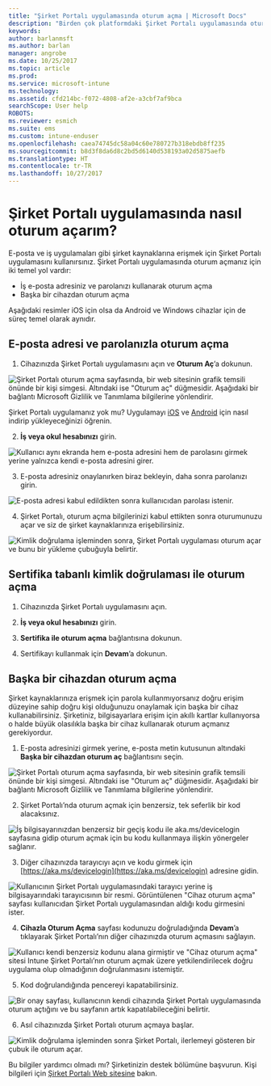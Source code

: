 ```yaml
---
title: "Şirket Portalı uygulamasında oturum açma | Microsoft Docs"
description: "Birden çok platformdaki Şirket Portalı uygulamasında oturum açmayı öğrenin."
keywords: 
author: barlanmsft
ms.author: barlan
manager: angrobe
ms.date: 10/25/2017
ms.topic: article
ms.prod: 
ms.service: microsoft-intune
ms.technology: 
ms.assetid: cfd214bc-f072-4808-af2e-a3cbf7af9bca
searchScope: User help
ROBOTS: 
ms.reviewer: esmich
ms.suite: ems
ms.custom: intune-enduser
ms.openlocfilehash: caea74745dc58a04c60e780727b318ebdb8ff235
ms.sourcegitcommit: b8d3f8da6d8c2bd5d6140d538193a02d5875aefb
ms.translationtype: HT
ms.contentlocale: tr-TR
ms.lasthandoff: 10/27/2017
---
```

# <a name="how-do-i-sign-in-to-the-company-portal-app---user-story-1132123--"></a>Şirket Portalı uygulamasında nasıl oturum açarım? <!--User Story 1132123-->

E-posta ve iş uygulamaları gibi şirket kaynaklarına erişmek için Şirket Portalı uygulamasını kullanırsınız. Şirket Portalı uygulamasında oturum açmanız için iki temel yol vardır:

* İş e-posta adresiniz ve parolanızı kullanarak oturum açma
* Başka bir cihazdan oturum açma

Aşağıdaki resimler iOS için olsa da Android ve Windows cihazlar için de süreç temel olarak aynıdır.

## <a name="signing-in-with-your-email-address-and-password"></a>E-posta adresi ve parolanızla oturum açma

1. Cihazınızda Şirket Portalı uygulamasını açın ve **Oturum Aç**’a dokunun.

  ![Şirket Portalı oturum açma sayfasında, bir web sitesinin grafik temsili önünde bir kişi simgesi. Altındaki ise "Oturum aç" düğmesidir. Aşağıdaki bir bağlantı Microsoft Gizlilik ve Tanımlama bilgilerine yönlendirir.](/intune/media/cp_ios_aad_signin_after_1704_001.png)

  Şirket Portalı uygulamanız yok mu? Uygulamayı [iOS](install-and-sign-in-to-the-intune-company-portal-app-ios.md) ve [Android](install-the-company-portal-app-android.md) için nasıl indirip yükleyeceğinizi öğrenin.

2. **İş veya okul hesabınızı** girin.

  ![Kullanıcı aynı ekranda hem e-posta adresini hem de parolasını girmek yerine yalnızca kendi e-posta adresini girer.](/intune/media/cp_ios_aad_signin_after_1704_002.png)

3. E-posta adresiniz onaylanırken biraz bekleyin, daha sonra parolanızı girin.

  ![E-posta adresi kabul edildikten sonra kullanıcıdan parolası istenir.](/intune/media/cp_ios_aad_signin_after_1704_003.png)

4. Şirket Portalı, oturum açma bilgilerinizi kabul ettikten sonra oturumunuzu açar ve siz de şirket kaynaklarınıza erişebilirsiniz.   

  ![Kimlik doğrulama işleminden sonra, Şirket Portalı uygulaması oturum açar ve bunu bir yükleme çubuğuyla belirtir.](/intune/media/cp_ios_aad_signin_from_another_device_after_1704_007.png)

## <a name="signing-in-with-certificate-based-authentication"></a>Sertifika tabanlı kimlik doğrulaması ile oturum açma

1.  Cihazınızda Şirket Portalı uygulamasını açın.

2.  **İş veya okul hesabınızı** girin.

3.  **Sertifika ile oturum açma** bağlantısına dokunun.

4.  Sertifikayı kullanmak için **Devam**’a dokunun.

## <a name="signing-in-from-another-device"></a>Başka bir cihazdan oturum açma

Şirket kaynaklarınıza erişmek için parola kullanmıyorsanız doğru erişim düzeyine sahip doğru kişi olduğunuzu onaylamak için başka bir cihaz kullanabilirsiniz. Şirketiniz, bilgisayarlara erişim için akıllı kartlar kullanıyorsa o halde büyük olasılıkla başka bir cihaz kullanarak oturum açmanız gerekiyordur.

1. E-posta adresinizi girmek yerine, e-posta metin kutusunun altındaki **Başka bir cihazdan oturum aç** bağlantısını seçin.

  ![Şirket Portalı oturum açma sayfasında, bir web sitesinin grafik temsili önünde bir kişi simgesi. Altındaki ise "Oturum aç" düğmesidir. Aşağıdaki bir bağlantı Microsoft Gizlilik ve Tanımlama bilgilerine yönlendirir.](/intune/media/cp_ios_aad_signin_from_another_device_after_1704_001.png)

2. Şirket Portalı’nda oturum açmak için benzersiz, tek seferlik bir kod alacaksınız.

  ![İş bilgisayarınızdan benzersiz bir geçiş kodu ile aka.ms/devicelogin sayfasına gidip oturum açmak için bu kodu kullanmaya ilişkin yönergeler sağlanır.](/intune/media/cp_ios_aad_signin_from_another_device_after_1704_003.png)

3. Diğer cihazınızda tarayıcıyı açın ve kodu girmek için [https://aka.ms/devicelogin](https://aka.ms/devicelogin) adresine gidin.

  ![Kullanıcının Şirket Portalı uygulamasındaki tarayıcı yerine iş bilgisayarındaki tarayıcısının bir resmi. Görüntülenen "Cihaz oturum açma" sayfası kullanıcıdan Şirket Portalı uygulamasından aldığı kodu girmesini ister.](/intune/media/cp_ios_aad_signin_from_another_device_after_1704_004.png)

4. **Cihazla Oturum Açma** sayfası kodunuzu doğruladığında __Devam__’a tıklayarak Şirket Portalı’nın diğer cihazınızda oturum açmasını sağlayın.

  ![Kullanıcı kendi benzersiz kodunu alana girmiştir ve "Cihaz oturum açma" sitesi Intune Şirket Portalı’nın oturum açmak üzere yetkilendirilecek doğru uygulama olup olmadığının doğrulanmasını istemiştir.](/intune/media/cp_ios_aad_signin_from_another_device_after_1704_005.png)

5. Kod doğrulandığında pencereyi kapatabilirsiniz.

  ![Bir onay sayfası, kullanıcının kendi cihazında Şirket Portalı uygulamasında oturum açtığını ve bu sayfanın artık kapatılabileceğini belirtir.](/intune/media/cp_ios_aad_signin_from_another_device_after_1704_006.png)

6. Asıl cihazınızda Şirket Portalı oturum açmaya başlar.

  ![Kimlik doğrulama işleminden sonra Şirket Portalı, ilerlemeyi gösteren bir çubuk ile oturum açar.](/intune/media/cp_ios_aad_signin_from_another_device_after_1704_007.png)

Bu bilgiler yardımcı olmadı mı? Şirketinizin destek bölümüne başvurun. Kişi bilgileri için [Şirket Portalı Web sitesine](https://portal.manage.microsoft.com) bakın.
